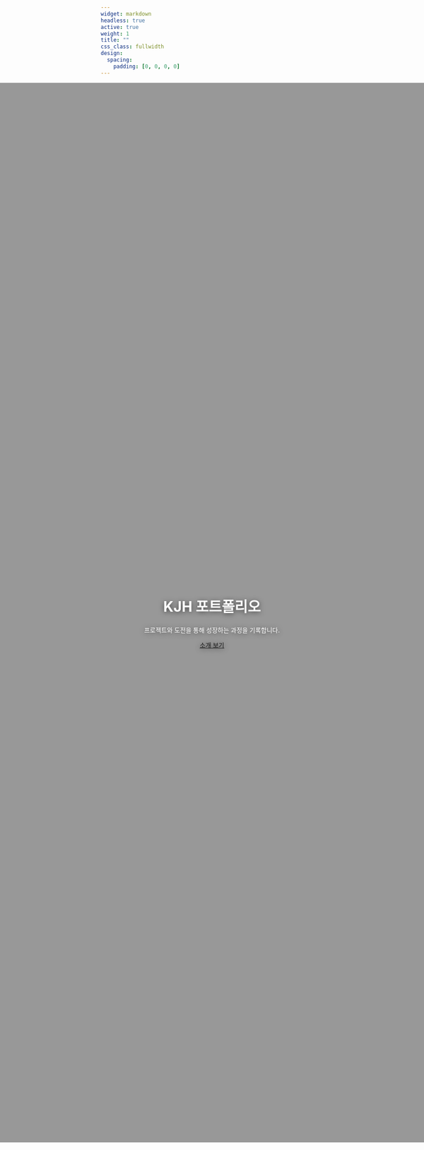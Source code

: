 ```yaml
---
widget: markdown
headless: true
active: true
weight: 1
title: ""
css_class: fullwidth
design:
  spacing:
    padding: [0, 0, 0, 0]
---
```


<style>
/* 전체 화면 가득 차도록 */
.fullbleed {
  width: 100vw;
  position: relative;
  left: 50%;
  right: 50%;
  margin-left: -50vw;
  margin-right: -50vw;
  max-width: 100vw;
  overflow: hidden;
}

/* 캐러셀 기본 스타일 */
#homeCarousel .carousel-item {
  min-height: 100vh;
  background-size: cover;
  background-position: center;
  color: #fff;
  text-align: center;
  position: relative;
  transition: transform 0.8s ease-in-out, opacity 0.8s ease-in-out;
}

/* 가운데 텍스트 중앙 정렬 + 기본은 숨김(페이드/애니메이션용) */
#homeCarousel .carousel-caption {
  position: absolute;
  top: 50%;
  left: 50%;
  transform: translate(-50%, -42%);
  width: 90%;
  max-width: 900px;
  text-shadow: 0 2px 12px rgba(0, 0, 0, .6);
  opacity: 0;
  transition: opacity 0.6s ease, transform 0.6s ease;
}

/* 활성 슬라이드에서 캡션 보이기 */
#homeCarousel .carousel-item.active .carousel-caption {
  opacity: 1;
  transform: translate(-50%, -50%);
}

/* 캡션 자식 단계적 등장 */
#homeCarousel .carousel-item .carousel-caption h1,
#homeCarousel .carousel-item .carousel-caption p,
#homeCarousel .carousel-item .carousel-caption a {
  opacity: 0;
  transform: translateY(14px);
}

#homeCarousel .carousel-item.active .carousel-caption h1 {
  opacity: 1;
  transform: none;
  transition: all .6s ease .05s;
}

#homeCarousel .carousel-item.active .carousel-caption p {
  opacity: 1;
  transform: none;
  transition: all .6s ease .18s;
}

#homeCarousel .carousel-item.active .carousel-caption a {
  opacity: 1;
  transform: none;
  transition: all .6s ease .3s;
}

/* 페이드 전환 (부트스트랩용) */
#homeCarousel.carousel-fade .carousel-item {
  opacity: 0;
  transition-property: opacity;
}

#homeCarousel.carousel-fade .carousel-item.active,
#homeCarousel.carousel-fade .carousel-item-next.carousel-item-start,
#homeCarousel.carousel-fade .carousel-item-prev.carousel-item-end {
  opacity: 1;
}

#homeCarousel.carousel-fade .active.carousel-item-start,
#homeCarousel.carousel-fade .active.carousel-item-end {
  opacity: 0;
}

/* 슬라이드 전환 (폴백용) */
#homeCarousel.no-bs .carousel-inner {
  position: relative;
  overflow: hidden;
}

#homeCarousel.no-bs .carousel-item {
  position: absolute;
  top: 0;
  left: 0;
  width: 100%;
  opacity: 0;
  transform: translateX(100%);
  transition: transform .8s ease-in-out, opacity .8s ease-in-out;
}

#homeCarousel.no-bs .carousel-item.active {
  opacity: 1;
  transform: translateX(0);
  z-index: 2;
}

#homeCarousel.no-bs .carousel-item.out-left {
  transform: translateX(-100%);
  opacity: 0;
  z-index: 1;
}

#homeCarousel.no-bs .carousel-item.out-right {
  transform: translateX(100%);
  opacity: 0;
  z-index: 1;
}

/* 인디케이터 (세련된 중앙 점 스타일) */
#homeCarousel .carousel-indicators {
  position: absolute;
  bottom: 1.5rem;
  left: 50%;
  transform: translateX(-50%);
  display: flex;
  justify-content: center;
  align-items: center;
  gap: 10px;
  z-index: 10;
}

#homeCarousel .carousel-indicators [data-bs-target] {
  width: 14px;
  height: 14px;
  border-radius: 50%;
  background-color: rgba(255, 255, 255, 0.5);
  border: 2px solid rgba(255, 255, 255, 0.8);
  transition: all 0.35s ease;
  opacity: 1;
}

#homeCarousel .carousel-indicators [data-bs-target]:hover {
  background-color: rgba(255, 255, 255, 0.8);
  transform: scale(1.2);
}

#homeCarousel .carousel-indicators .active {
  background-color: #a4e6b3;
  border-color: #fff;
  transform: scale(1.35);
  box-shadow: 0 0 10px rgba(255, 255, 255, 0.8);
}

/* 화살표 클릭 가능 보장 */
#homeCarousel .carousel-control-prev,
#homeCarousel .carousel-control-next {
  z-index: 15;
  width: 8%;
  pointer-events: auto;
}

#homeCarousel .carousel-control-prev-icon,
#homeCarousel .carousel-control-next-icon {
  filter: drop-shadow(0 2px 6px rgba(0, 0, 0, .6));
}

/* 반응형 */
@media (max-width: 992px) {
  #homeCarousel .carousel-item {
    min-height: 60vh;
  }

  #homeCarousel .carousel-caption h1 {
    font-size: 2rem;
  }
}
</style>

<div class="fullbleed">
  <div id="homeCarousel" class="carousel slide carousel-fade" data-bs-ride="carousel" data-bs-interval="5000">
    <div class="carousel-indicators">
      <button type="button" data-bs-target="#homeCarousel" data-bs-slide-to="0" class="active" aria-current="true"></button>
      <button type="button" data-bs-target="#homeCarousel" data-bs-slide-to="1"></button>
      <button type="button" data-bs-target="#homeCarousel" data-bs-slide-to="2"></button>
    </div>

<div class="carousel-inner">
      <div class="carousel-item active" style="background-image:linear-gradient(rgba(0,0,0,.4), rgba(0,0,0,.4)), url('/media/desk.jpg');">
        <div class="carousel-caption">
          <h1 class="display-3 fw-semibold">KJH 포트폴리오</h1>
          <p class="lead">프로젝트와 도전을 통해 성장하는 과정을 기록합니다.</p>
          <a class="btn btn-primary btn-lg" href="/about/">소개 보기</a>
        </div>
      </div>

<div class="carousel-item" style="background-image:linear-gradient(rgba(0,0,0,.4), rgba(0,0,0,.4)), url('/media/coding.jpg');">
        <div class="carousel-caption">
          <h1 class="display-3 fw-semibold">취미</h1>
          <p class="lead">여러 가지 취미를 가지며 지치지 않는 일상을 유지합니다.</p>
          <a class="btn btn-outline-light btn-lg" href="/post/">여행 기록</a>
        </div>
      </div>

<div class="carousel-item" style="background-image:linear-gradient(rgba(0,0,0,.4), rgba(0,0,0,.4)), url('/media/contact.jpg');">
        <div class="carousel-caption">
          <h1 class="display-3 fw-semibold">연락하기</h1>
          <p class="lead">협업과 피드백은 언제나 환영합니다.</p>
          <a class="btn btn-primary btn-lg" href="/contact/">Contact</a>
        </div>
      </div>
    </div>

<button class="carousel-control-prev" type="button" data-bs-target="#homeCarousel" data-bs-slide="prev">
      <span class="carousel-control-prev-icon" aria-hidden="true"></span>
      <span class="visually-hidden">이전</span>
    </button>
    <button class="carousel-control-next" type="button" data-bs-target="#homeCarousel" data-bs-slide="next">
      <span class="carousel-control-next-icon" aria-hidden="true"></span>
      <span class="visually-hidden">다음</span>
    </button>
  </div>
</div>

<script>
(function(){
  var el = document.getElementById('homeCarousel');
  if(!el) return;

  function initFallback(){
    el.classList.add('no-bs');
    var items = Array.from(el.querySelectorAll('.carousel-item'));
    var indicators = Array.from(el.querySelectorAll('.carousel-indicators [data-bs-slide-to]'));
    var prevBtn = el.querySelector('.carousel-control-prev');
    var nextBtn = el.querySelector('.carousel-control-next');
    var idx = items.findIndex(i => i.classList.contains('active'));
    if(idx < 0) idx = 0;

    function show(next){
      if(next === idx) return;
      var dir = (next > idx || (idx === items.length-1 && next === 0)) ? 1 : -1;
      var cur = items[idx];
      var nxt = items[next];

      cur.classList.remove('out-left','out-right','active');
      nxt.classList.remove('out-left','out-right','active');

      if(dir > 0){ cur.classList.add('out-left'); nxt.style.transform='translateX(100%)'; }
      else { cur.classList.add('out-right'); nxt.style.transform='translateX(-100%)'; }

      requestAnimationFrame(()=>{ nxt.classList.add('active'); nxt.style.transform='translateX(0)'; });

      indicators[idx] && indicators[idx].classList.remove('active');
      indicators[next] && indicators[next].classList.add('active');
      idx = next;
    }

    function nextIndex(){ return (idx+1)%items.length; }
    function prevIndex(){ return (idx-1+items.length)%items.length; }

    prevBtn && prevBtn.addEventListener('click', e=>{e.preventDefault(); show(prevIndex());});
    nextBtn && nextBtn.addEventListener('click', e=>{e.preventDefault(); show(nextIndex());});
    indicators.forEach(btn=>btn.addEventListener('click', ()=>show(parseInt(btn.getAttribute('data-bs-slide-to')))));
    setInterval(()=>show(nextIndex()), 5000);
  }

  try {
    if (window.bootstrap && bootstrap.Carousel) {
      new bootstrap.Carousel(el, { interval: 5000, ride: 'carousel', touch: true, pause: false, wrap: true });
    } else { initFallback(); }
  } catch (e) { console.warn('Carousel fallback', e); initFallback(); }
})();
</script>